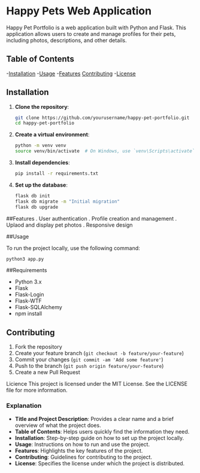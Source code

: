 # Happy Pets Web Application
Happy Pet Portfolio is a web application built with Python and Flask. This application allows users to create and manage profiles for their pets, including photos, descriptions, and other details.


## Table of Contents
-[Installation](#installation)
-[Usage](#usage)
-[Features](#features)
[Contributing](#contributing)
-[License](#licence)

## Installation

1. **Clone the repository**:
    ```bash
    git clone https://github.com/yourusername/happy-pet-portfolio.git
    cd happy-pet-portfolio
    ```

2. **Create a virtual environment**:
    ```bash
    python -m venv venv
    source venv/bin/activate  # On Windows, use `venv\Scripts\activate`
    ```
    

3. **Install dependencies**:
    ```bash
    pip install -r requirements.txt
    ```

4. **Set up the database**:
    ```bash
    flask db init
    flask db migrate -m "Initial migration"
    flask db upgrade
    ```


##Features
. User authentication
. Profile creation and management
. Uplaod and display pet photos
. Responsive design

##Usage

To run the project locally, use the following command:
```bash
python3 app.py
```

##Requirements

- Python 3.x
- Flask
- Flask-Login
- Flask-WTF
- Flask-SQLAlchemy
- npm install
  

## Contributing

1. Fork the repository
2. Create your feature branch (`git checkout -b feature/your-feature`)
3. Commit your changes (`git commit -am 'Add some feature'`)
4. Push to the branch (`git push origin feature/your-feature`)
5. Create a new Pull Request

Licience
This project is licensed under the MIT License. See the LICENSE file for more information.


### Explanation

- **Title and Project Description**: Provides a clear name and a brief overview of what the project does.
- **Table of Contents**: Helps users quickly find the information they need.
- **Installation**: Step-by-step guide on how to set up the project locally.
- **Usage**: Instructions on how to run and use the project.
- **Features**: Highlights the key features of the project.
- **Contributing**: Guidelines for contributing to the project.
- **License**: Specifies the license under which the project is distributed.
